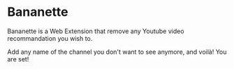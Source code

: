# Bananette

Bananette is a Web Extension that remove any Youtube video recommandation you wish to.

Add any name of the channel you don't want to see anymore, and voilà! You are set!